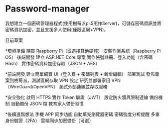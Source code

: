 # Password-manager
我想建立一個密碼管理器程式(使用樹莓派pi.5用作Server)，可儲存密碼資訊並將密碼資訊加密，並且支援多人使用(僅限區網+VPN)。

目前草案

*環境準備
購買 Raspberry Pi（或選擇其他硬體）
安裝作業系統（Raspberry Pi OS）
後端開發
建立 ASP.NET Core 專案
實作帳號註冊、登入功能（含密碼 Hash）
實作密碼資料加密存取（JSON + AES）

*前端開發
建立簡單網頁 UI（登入頁 + 密碼列表 + 新增編輯）
部署測試
發佈專案到樹莓派，測試區網存取
VPN 設定
研究並部署家用 VPN（WireGuard/OpenVPN）
測試外部連線並存取服務

*安全強化
啟用 HTTPS
實作 Token 驗證（JWT）
設定防火牆與限制連線
備份機制
自動備份 JSON 檔
教育家人備份習慣

*後續進階想法
手機 APP 同步功能
自動填充瀏覽器密碼
密碼強度分析提醒
多重身份驗證（2FA）
雲端同步加密備份（可選）
